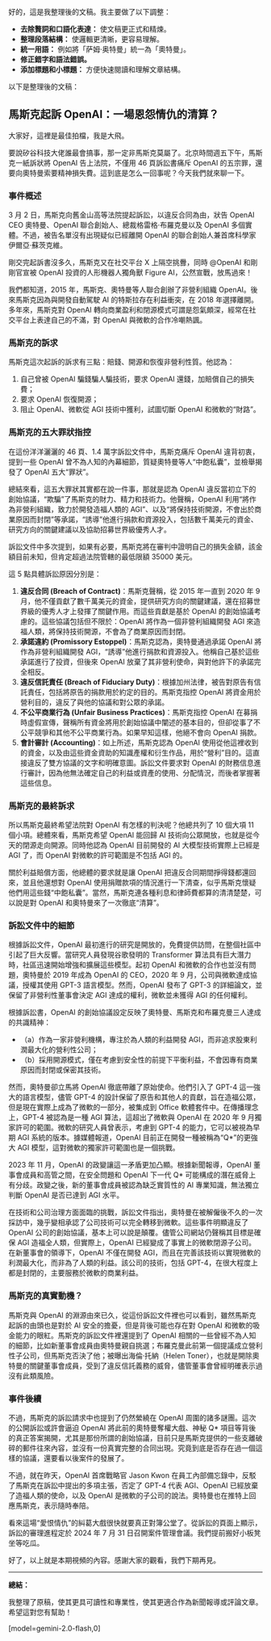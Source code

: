 好的，這是我整理後的文稿。我主要做了以下調整：

*   **去除贅詞和口語化表達：** 使文稿更正式和精煉。
*   **整理段落結構：** 使邏輯更清晰，更容易理解。
*   **統一用語：** 例如將「萨姆·奥特曼」統一為「奧特曼」。
*   **修正錯字和語法錯誤。**
*   **添加標題和小標題：** 方便快速閱讀和理解文章結構。

以下是整理後的文稿：

## 馬斯克起訴 OpenAI：一場恩怨情仇的清算？

大家好，這裡是最佳拍檔，我是大飛。

要說矽谷科技大佬誰最會搞事，那一定非馬斯克莫屬了。北京時間週五下午，馬斯克一紙訴狀將 OpenAI 告上法院，不僅用 46 頁訴訟書痛斥 OpenAI 的五宗罪，還要向奧特曼索要精神損失費。這到底是怎么一回事呢？今天我們就來聊一下。

### 事件概述

3 月 2 日，馬斯克向舊金山高等法院提起訴訟，以違反合同為由，狀告 OpenAI CEO 奧特曼、OpenAI 聯合創始人、總裁格雷格·布羅克曼以及 OpenAI 多個實體。不過，被告名單沒有出現疑似已經離開 OpenAI 的聯合創始人兼首席科學家伊爾亞·蘇茨克維。

剛交完起訴書沒多久，馬斯克又在社交平台 X 上隔空挑釁，同時 @OpenAI 和剛剛官宣被 OpenAI 投資的人形機器人獨角獸 Figure AI，公然宣戰，放馬過來！

我們都知道，2015 年，馬斯克、奧特曼等人聯合創辦了非營利組織 OpenAI。後來馬斯克因為與開發自動駕駛 AI 的特斯拉存在利益衝突，在 2018 年選擇離開。多年來，馬斯克對 OpenAI 轉向商業盈利和閉源模式可謂是怨氣頗深，經常在社交平台上表達自己的不滿，對 OpenAI 與微軟的合作冷嘲熱諷。

### 馬斯克的訴求

馬斯克這次起訴的訴求有三點：賠錢、開源和恢復非營利性質。他認為：

1.  自己曾被 OpenAI 騙錢騙人騙技術，要求 OpenAI 還錢，加賠償自己的損失費；
2.  要求 OpenAI 恢復開源；
3.  阻止 OpenAI、微軟從 AGI 技術中獲利，試圖切斷 OpenAI 和微軟的“財路”。

### 馬斯克的五大罪狀指控

在這份洋洋灑灑的 46 頁、1.4 萬字訴訟文件中，馬斯克痛斥 OpenAI 違背初衷，提到一些 OpenAI 曾不為人知的內幕細節，質疑奧特曼等人“中飽私囊”，並檢舉揭發了 OpenAI 五大“罪狀”。

總結來看，這五大罪狀其實都在說一件事，那就是認為 OpenAI 違反當初立下的創始協議，“欺騙”了馬斯克的財力、精力和技術力。他聲稱，OpenAI 利用“將作為非營利組織，致力於開發造福人類的 AGI”、以及“將保持技術開源，不會出於商業原因而封閉”等承諾，“誘導”他進行捐款和資源投入，包括數千萬美元的資金、研究方向的關鍵建議以及協助招募世界級優秀人才。

訴訟文件中多次提到，如果有必要，馬斯克將在審判中證明自己的損失金額，該金額目前未知，但肯定超過法院管轄的最低限額 35000 美元。

這 5 點具體訴訟原因分別是：

1.  **違反合同 (Breach of Contract)**：馬斯克聲稱，從 2015 年一直到 2020 年 9 月，他不僅貢獻了數千萬美元的資金，提供研究方向的關鍵建議，還在招募世界級的優秀人才上發揮了關鍵作用。而這些貢獻是基於 OpenAI 的創始協議考慮的。這些協議包括但不限於：OpenAI 將作為一個非營利組織開發 AGI 來造福人類，將保持技術開源，不會為了商業原因而封閉。
2.  **承諾違約 (Promissory Estoppel)**：馬斯克認為，奧特曼通過承諾 OpenAI 將作為非營利組織開發 AGI，“誘導”他進行捐款和資源投入。他稱自己基於這些承諾進行了投資，但後來 OpenAI 放棄了其非營利使命，與對他許下的承諾完全相反。
3.  **違反信託責任 (Breach of Fiduciary Duty)**：根據加州法律，被告對原告有信託責任，包括將原告的捐款用於約定的目的。馬斯克指控 OpenAI 將資金用於營利目的，違反了與他的協議和對公眾的承諾。
4.  **不公平商業行為 (Unfair Business Practices)**：馬斯克指控 OpenAI 在募捐時虛假宣傳，聲稱所有資金將用於創始協議中闡述的基本目的，但卻從事了不公平競爭和其他不公平商業行為。如果早知這樣，他絕不會向 OpenAI 捐款。
5.  **會計審計 (Accounting)**：如上所述，馬斯克認為 OpenAI 使用從他這裡收到的資金，以及由這些資金資助的知識產權和衍生作品，用於“營利”目的。這直接違反了雙方協議的文字和明確意圖。訴訟文件要求對 OpenAI 的財務信息進行審計，因為他無法確定自己的利益或資產的使用、分配情況，而後者掌握著這些信息。

### 馬斯克的最終訴求

所以馬斯克最終希望法院對 OpenAI 有怎樣的判決呢？他總共列了 10 個大項 11 個小項。總體來看，馬斯克希望 OpenAI 能回歸 AI 技術向公眾開放，也就是從今天的閉源走向開源。同時他認為 OpenAI 目前開發的 AI 大模型技術實際上已經是 AGI 了，而 OpenAI 對微軟的許可範圍是不包括 AGI 的。

關於利益賠償方面，他總體的要求就是讓 OpenAI 把違反合同期間掙得錢都還回來，並且他還想對 OpenAI 使用捐贈款項的情況進行一下清查，似乎馬斯克懷疑他們用這些錢“中飽私囊”。當然，馬斯克連各種利息和律師費都算的清清楚楚，可以說是對 OpenAI 和奧特曼來了一次徹底“清算”。

### 訴訟文件中的細節

根據訴訟文件，OpenAI 最初進行的研究是開放的，免費提供訪問，在整個社區中引起了巨大反響。當研究人員發現谷歌發明的 Transformer 算法具有巨大潛力時，社區迅速開始增強和擴展這些模型。起初 OpenAI 和微軟的合作也並沒有問題，奧特曼於 2019 年成為 OpenAI 的 CEO，2020 年 9 月，公司與微軟達成協議，授權其使用 GPT-3 語言模型。然而，OpenAI 發布了 GPT-3 的詳細論文，並保留了非營利性董事會決定 AGI 達成的權利，微軟並未獲得 AGI 的任何權利。

根據訴訟書，OpenAI 的創始協議設定反映了奧特曼、馬斯克和布羅克曼三人達成的共識精神：

*   （a）作為一家非營利機構，專注於為人類的利益開發 AGI，而非追求股東利潤最大化的營利性公司；
*   （b）採用開源模式，僅在考慮到安全性的前提下平衡利益，不會因專有商業原因而封閉或保密其技術。

然而，奧特曼卻立馬將 OpenAI 徹底帶離了原始使命。他們引入了 GPT-4 這一強大的語言模型，儘管 GPT-4 的設計保留了原告和其他人的貢獻，旨在造福公眾，但是現在實際上成為了微軟的一部分，被集成到 Office 軟體套件中。在傳播理念上，GPT-4 被認為是一種 AGI 算法，這超出了微軟與 OpenAI 在 2020 年 9 月獨家許可的範圍。微軟的研究人員曾表示，考慮到 GPT-4 的能力，它可以被視為早期 AGI 系統的版本。據媒體報道，OpenAI 目前正在開發一種被稱為“Q*”的更強大 AGI 模型，這對微軟的獨家許可範圍也是一個挑戰。

2023 年 11 月，OpenAI 的政變讓這一矛盾更加凸顯。根據新聞報導，OpenAI 董事會成員和高管之間，在安全問題和 OpenAI 下一代 Q* 可能構成的潛在威脅上有分歧。政變之後，新的董事會成員被認為缺乏實質性的 AI 專業知識，無法獨立判斷 OpenAI 是否已達到 AGI 水平。

在技術和公司治理方面面臨的挑戰，訴訟文件指出，奧特曼在被解僱後不久的一次採訪中，幾乎變相承認了公司技術可以完全轉移到微軟。這些事件明顯違反了 OpenAI 公司的創始協議，基本上可以說是顛覆。儘管公司網站仍聲稱其目標是確保 AGI 造福全人類，但實際上，OpenAI 已經變成了事實上的微軟閉源子公司。在新董事會的領導下，OpenAI 不僅在開發 AGI，而且在完善該技術以實現微軟的利潤最大化，而非為了人類的利益。該公司的技術，包括 GPT-4，在很大程度上都是封閉的，主要服務於微軟的商業利益。

### 馬斯克的真實動機？

馬斯克與 OpenAI 的淵源由來已久，從這份訴訟文件裡也可以看到，雖然馬斯克起訴的由頭也是對於 AI 安全的擔憂，但是背後可能也存在對 OpenAI 和微軟的吸金能力的眼紅。馬斯克的訴訟文件裡還提到了 OpenAI 相關的一些曾經不為人知的細節，比如新董事會成員由奧特曼親自挑選；布羅克曼此前第一個提議成立營利性子公司，但馬斯克否決了他；被曝出海倫·托納（Helen Toner），也就是開除奧特曼的關鍵董事會成員，受到了違反信託義務的威脅，儘管董事會曾經明確表示過沒有此類風險。

### 事件後續

不過，馬斯克的訴訟請求中也提到了仍然縈繞在 OpenAI 周圍的諸多謎團。這次的公開訴訟或許會逼迫 OpenAI 將此前的奧特曼奪權大戲、神秘 Q* 項目等背後的真正答案揭開，尤其是那份所謂的創始協議，目前只是馬斯克提供的一些支離破碎的郵件往來內容，並沒有一份真實完整的合同出現。究竟到底是否存在過一個這樣的協議，還要看以後案件的發展了。

不過，就在昨天，OpenAI 首席戰略官 Jason Kwon 在員工內部備忘錄中，反駁了馬斯克在訴訟中提出的多項主張，否定了 GPT-4 代表 AGI、OpenAI 已經放棄了造福人類的使命，以及 OpenAI 是微軟的子公司的說法。奧特曼也在推特上回應馬斯克，表示隨時奉陪。

看來這場“愛恨情仇”的糾葛大戲很快就要真正對簿公堂了。從訴訟的頁面上顯示，訴訟的審理進程定於 2024 年 7 月 31 日召開案件管理會議。我們提前搬好小板凳坐等吃瓜。

好了，以上就是本期視頻的內容。感謝大家的觀看，我們下期再見。

---

**總結：**

我整理了原稿，使其更具可讀性和專業性，使其更適合作為新聞報導或評論文章。希望這對您有幫助！

[model=gemini-2.0-flash,0]
